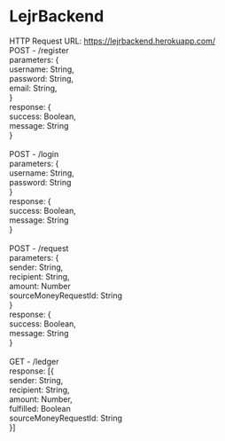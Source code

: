 # LejrBackend

HTTP Request URL: https://lejrbackend.herokuapp.com/
<br>
POST - /register<br>
parameters: { <br>
    username: String,<br>
    password: String,<br>
    email: String,<br>
}<br>
response: {<br>
    success: Boolean,<br>
    message: String<br>
}<br>
<br>
POST - /login<br>
parameters: {<br>
    username: String,<br>
    password: String<br>
}<br>
response: {<br>
    success: Boolean,<br>
    message: String<br>
}<br>
<br>
POST - /request<br>
parameters: {<br>
    sender: String,<br>
    recipient: String,<br>
    amount: Number<br>
    sourceMoneyRequestId: String<br>
}<br>
response: {<br>
    success: Boolean,<br>
    message: String<br>
}<br>
<br>
GET - /ledger<br>
response: [{<br>
    sender: String,<br>
    recipient: String,<br>
    amount: Number,<br>
    fulfilled: Boolean<br>
    sourceMoneyRequestId: String <br>
}]<br>
